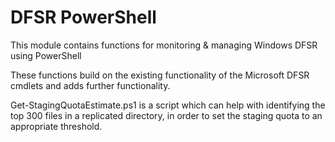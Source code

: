 # DFSR PowerShell

This module contains functions for monitoring & managing Windows DFSR using PowerShell

These functions build on the existing functionality of the Microsoft DFSR cmdlets and adds further functionality.

Get-StagingQuotaEstimate.ps1 is a script which can help with identifying the top 300 files in a replicated directory, in order to set the staging quota to an appropriate threshold.